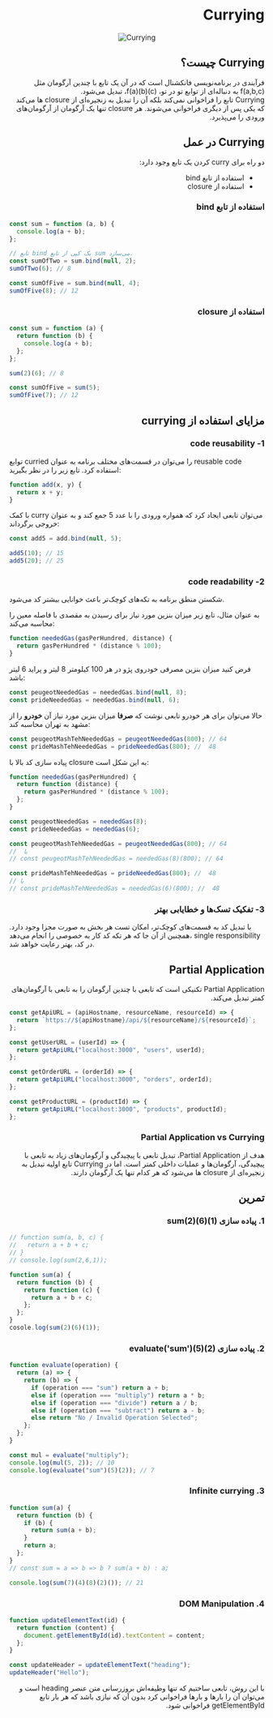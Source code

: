 <h1 dir="rtl">
Currying
</h1>

<div align="center">
  
![Currying](https://raw.githubusercontent.com/hosseinimh/javascript-tutorial/main/currying/images/currying.png)
</div>

<h2 dir="rtl">
Currying چیست؟
</h2>
<div dir="rtl">
فرآیندی در برنامه‌نویسی فانکشنال است که در آن یک تابع با چندین آرگومان مثل f(a,b,c) به دنباله‌ای از توابع تو در تو، f(a)(b)(c)، تبدیل می‌شود.
</div>
<div dir="rtl">
Currying تابع را فراخوانی نمی‌کند بلکه آن را تبدیل به زنجیره‌ای از closure ها می‌کند که یکی پس از دیگری فراخوانی می‌شوند. هر closure تنها یک آرگومان از آرگومان‌های ورودی را می‌پذیرد.
</div>
<h2 dir="rtl">
Currying در عمل
</h2>
<div dir="rtl">
دو راه برای curry کردن یک تابع وجود دارد:

- استفاده از تابع bind
- استفاده از closure
</div>
<h3 dir="rtl">
استفاده از تابع bind
</h3>

```js
const sum = function (a, b) {
  console.log(a + b);
};

// تابع bind یک کپی از تابع sum می‌سازد.
const sumOfTwo = sum.bind(null, 2);
sumOfTwo(6); // 8

const sumOfFive = sum.bind(null, 4);
sumOfFive(8); // 12
```

<h3 dir="rtl">
استفاده از closure
</h3>

```js
const sum = function (a) {
  return function (b) {
    console.log(a + b);
  };
};

sum(2)(6); // 8

const sumOfFive = sum(5);
sumOfFive(7); // 12
```

<h2 dir="rtl">
مزایای استفاده از currying
</h2>

<h3 dir="rtl">
1- code reusability
</h3>

توابع curried را می‌توان در قسمت‌های مختلف برنامه به عنوان reusable code استفاده کرد. تابع زیر را در نظر بگیرید:

```js
function add(x, y) {
  return x + y;
}
```

با کمک curry می‌توان تابعی ایجاد کرد که همواره ورودی را با عدد 5 جمع کند و به عنوان خروجی برگرداند:

```js
const add5 = add.bind(null, 5);

add5(10); // 15
add5(20); // 25
```

<h3 dir="rtl">
2- code readability
</h3>

شکستن منطق برنامه به تکه‌های کوچک‌تر باعث خوانایی بیشتر کد می‌شود.

به عنوان مثال، تابع زیر میزان بنزین مورد نیاز برای رسیدن به مقصدی با فاصله معین را محاسبه می‌کند:

```js
function neededGas(gasPerHundred, distance) {
  return gasPerHundred * (distance % 100);
}
```

فرض کنید میزان بنزین مصرفی خودروی پژو در هر 100 کیلومتر 8 لیتر و پراید 6 لیتر باشد:

```js
const peugeotNeededGas = neededGas.bind(null, 8);
const prideNeededGas = neededGas.bind(null, 6);
```

حالا می‌توان برای هر خودرو تابعی نوشت که **صرفا** میزان بنزین مورد نیاز آن **خودرو** را از مشهد به تهران محاسبه کند:

```js
const peugeotMashTehNeededGas = peugeotNeededGas(800); // 64
const prideMashTehNeededGas = prideNeededGas(800); //  48
```

پیاده سازی کد بالا با closure به این شکل است:

```js
function neededGas(gasPerHundred) {
  return function (distance) {
    return gasPerHundred * (distance % 100);
  };
}

const peugeotNeededGas = neededGas(8);
const prideNeededGas = neededGas(6);

const peugeotMashTehNeededGas = peugeotNeededGas(800); // 64
//  یا
// const peugeotMashTehNeededGas = neededGas(8)(800); // 64

const prideMashTehNeededGas = prideNeededGas(800); //  48
// یا
// const prideMashTehNeededGas = neededGas(6)(800); //  48
```

<h3 dir="rtl">
3- تفکیک تسک‌ها و خطایابی بهتر
</h3>

با تبدیل کد به قسمت‌های کوچک‌تر، امکان تست هر بخش به صورت مجزا وجود دارد. همچنین از آن جا که هر تکه کد کار به خصوصی را انجام می‌دهد، single responsibility در کد، بهتر رعایت خواهد شد.

<h2 dir="rtl">
Partial Application
</h2>

<div dir="rtl">
Partial Application تکنیکی است که تابعی با چندین آرگومان را به تابعی با آرگومان‌های کمتر تبدیل می‌کند.
</div>

```js
const getApiURL = (apiHostname, resourceName, resourceId) => {
  return `https://${apiHostname}/api/${resourceName}/${resourceId}`;
};

const getUserURL = (userId) => {
  return getApiURL("localhost:3000", "users", userId);
};

const getOrderURL = (orderId) => {
  return getApiURL("localhost:3000", "orders", orderId);
};

const getProductURL = (productId) => {
  return getApiURL("localhost:3000", "products", productId);
};
```

<h3 dir="rtl">
	Partial Application vs Currying
</h3>

<div dir="rtl">
هدف از Partial Application، تبدیل تابعی با پیچیدگی و آرگومان‌های زیاد به تابعی با پیچیدگی، آرگومان‌ها و عملیات داخلی کمتر است. اما در Currying تابع اولیه تبدیل به زنجیره‌ای از closure ها می‌شود که هر کدام تنها یک آرگومان دارند.
</div>

<h2 dir="rtl">
تمرین
</h2>

<h3 dir="rtl">
1. پیاده سازی sum(2)(6)(1)
</h3>

```js
// function sum(a, b, c) {
//   return a + b + c;
// }
// console.log(sum(2,6,1));

function sum(a) {
  return function (b) {
    return function (c) {
      return a + b + c;
    };
  };
}
cosole.log(sum(2)(6)(1));
```

<h3 dir="rtl">
2. پیاده سازی evaluate('sum')(5)(2)
</h3>

```js
function evaluate(operation) {
  return (a) => {
    return (b) => {
      if (operation === "sum") return a + b;
      else if (operation === "multiply") return a * b;
      else if (operation === "divide") return a / b;
      else if (operation === "subtract") return a - b;
      else return "No / Invalid Operation Selected";
    };
  };
}

const mul = evaluate("multiply");
console.log(mul(5, 2)); // 10
console.log(evaluate("sum")(5)(2)); // 7
```

<h3 dir="rtl">
3. Infinite currying
</h3>

```js
function sum(a) {
  return function (b) {
    if (b) {
      return sum(a + b);
    }
    return a;
  };
}
// const sum = a => b => b ? sum(a + b) : a;

console.log(sum(7)(4)(8)(2)()); // 21
```

<h3 dir="rtl">
4. DOM Manipulation
</h3>

```js
function updateElementText(id) {
  return function (content) {
    document.getElementById(id).textContent = content;
  };
}

const updateHeader = updateElementText("heading");
updateHeader("Hello");
```

<div dir="rtl">
با این روش، تابعی ساختیم که تنها وظیفه‌اش بروزرسانی متن عنصر heading است و می‌توان آن را بارها و بارها فراخوانی کرد بدون آن که نیازی باشد که هر بار تابع getElementById فراخوانی شود.
</div>
